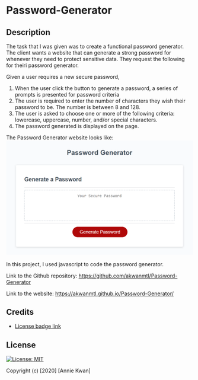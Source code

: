 # Password-Generator

## Description 

The task that I was given was to create a functional password generator. The client wants a website that can generate a strong password for whenever they need to protect sensitive data. They request the following for theiri password generator.

Given a user requires a new secure password,
1. When the user click the button to generate a password, a series of prompts is presented for password criteria
2. The user is required to enter the number of characters they wish their password to be. The number is between 8 and 128.
3. The user is asked to choose one or more of the following criteria: lowercase, uppercase, number, and/or special characters.
4. The password generated is displayed on the page.

The Password Generator website looks like:
![Password Generator Website Screenshot](passwordgeneratorwebsite.png) 

In this project, I used javascript to code the password generator.

Link to the Github repository: https://github.com/akwanmtl/Password-Generator

Link to the website: https://akwanmtl.github.io/Password-Generator/

## Credits

* [License badge link](https://gist.github.com/lukas-h/2a5d00690736b4c3a7ba)


## License

[![License: MIT](https://img.shields.io/badge/License-MIT-yellow.svg)](https://opensource.org/licenses/MIT)

Copyright (c) [2020] [Annie Kwan]
